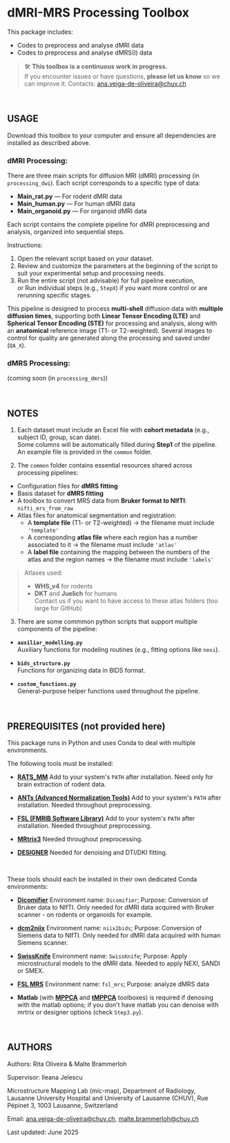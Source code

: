 # dMRI-MRS Processing Toolbox

This package includes:
   - Codes to preprocess and analyse dMRI data
   - Codes to preprocess and analyse dMRS(I) data

> 🛠️ **This toolbox is a continuous work in progress.**  
> If you encounter issues or have questions, **please let us know** so we can improve it.
Contacts: ana.veiga-de-oliveira@chuv.ch

 <br> 

## USAGE

Download this toolbox to your computer and ensure all dependencies are installed as described above.

### dMRI Processing: 

There are three main scripts for diffusion MRI (dMRI) processing (in `processing_dwi`). Each script corresponds to a specific type of data:

- **Main_rat.py** — For rodent dMRI data  
- **Main_human.py** — For human dMRI data  
- **Main_organoid.py** — For organoid dMRI data

Each script contains the complete pipeline for dMRI preprocessing and analysis, organized into sequential steps.

Instructions:
1. Open the relevant script based on your dataset.
2. Review and customize the parameters at the beginning of the script to suit your experimental setup and processing needs.
3. Run the entire script (not advisable) for full pipeline execution,  
   or
   Run individual steps (e.g., `StepX`) if you want more control or are rerunning specific stages.

This pipeline is designed to process **multi-shell** diffusion data with **multiple diffusion times**, supporting both **Linear Tensor Encoding (LTE)** and **Spherical Tensor Encoding (STE)** for processing and analysis, along with an **anatomical** reference image (T1- or T2-weighted). Several images to control for quality are generated along the processing and saved under (`QA_X`).

### dMRS Processing: 

(coming soon (in `processing_dmrs`))

 <br>
 
## NOTES

1. Each dataset must include an Excel file with **cohort metadata** (e.g., subject ID, group, scan date).  
Some columns will be automatically filled during **Step1** of the pipeline.  
An example file is provided in the `common` folder.


2. The `common` folder contains essential resources shared across processing pipelines:

- Configuration files for **dMRS fitting**
- Basis dataset for **dMRS fitting**
- A toolbox to convert MRS data from **Bruker format to NIfTI**: `nifti_mrs_from_raw`
- Atlas files for anatomical segmentation and registration:
  - A **template file** (T1- or T2-weighted) → the filename must include `'template'`
  - A corresponding **atlas file** where each region has a number associated to it → the filename must include `'atlas'`
  - A **label file** containing the mapping between the numbers of the atlas and the region names → the filename must include `'labels'`

> Atlases used:  
> - **WHS_v4** for rodents  
> - **DKT** and **Juelich** for humans  
> Contact us if you want to have access to these atlas folders (too large for GitHub)


3. There are some commmon python scripts that support multiple components of the pipeline:

- **`auxiliar_modelling.py`**  
  Auxiliary functions for modeling routines (e.g., fitting options like `nexi`).

- **`bids_structure.py`**  
  Functions for organizing data in BIDS format.

- **`custom_functions.py`**  
  General-purpose helper functions used throughout the pipeline.

 <br> 
  
## PREREQUISITES (not provided here)

This package runs in Python and uses Conda to deal with multiple environments.

The following tools must be installed:

- [**RATS_MM**](https://iibi.uiowa.edu/rats-rodent-brain-mri) Add to your system's `PATH` after installation. Need only for brain extraction of rodent data. 

- [**ANTs (Advanced Normalization Tools)**](https://github.com/ANTsX/ANTs) Add to your system's `PATH` after installation. Needed throughout preprocessing.

- [**FSL (FMRIB Software Library)**](https://fsl.fmrib.ox.ac.uk/fsl/docs/#/) Add to your system's `PATH` after installation. Needed throughout preprocessing.

- [**MRtrix3**](https://www.mrtrix.org/) Needed throughout preprocessing.

- [**DESIGNER**](https://nyu-diffusionmri.github.io/DESIGNER-v2/) Needed for denoising and DTI/DKI fitting.

 <br> 

These tools should each be installed in their own dedicated Conda environments:

- [**Dicomifier**](https://github.com/lamyj/dicomifier) Environment name: `Dicomifier`; Purpose: Conversion of Bruker data to NIfTI. Only needed for dMRI data acquired with Bruker scanner - on rodents or organoids for example.
 
- [**dcm2niix**](https://github.com/rordenlab/dcm2niix) Environment name: `niix2bids`; Purpose: Conversion of Siemens data to NIfTI. Only needed for dMRI data acquired with human Siemens scanner.

- [**SwissKnife**](https://github.com/QuentinUhl/graymatter_swissknife) Environment name: `SwissKnife`; Purpose: Apply microstructural models to the dMRI data. Needed to apply NEXI, SANDI or SMEX.
 
- [**FSL MRS**](https://open.win.ox.ac.uk/pages/fsl/fsl_mrs/) Environment name: `fsl_mrs`; Purpose: analyze dMRS data

- **Matlab** (with [**MPPCA**](https://github.com/Neurophysics-CFIN/MP-PCA-Denoising) and [**tMPPCA**](https://github.com/Neurophysics-CFIN/Tensor-MP-PCA) toolboxes) is required if denosing with the matlab options; if you don't have matlab you can denoise with mrtrix or designer options (check `Step3.py`).

 <br> 
 
## AUTHORS

Authors: Rita Oliveira & Malte Brammerloh

Supervisor: Ileana Jelescu

Microstructure Mapping Lab (mic-map),
Department of Radiology,
Lausanne University Hospital and University of Lausanne (CHUV),
Rue Pépinet 3, 1003 Lausanne, Switzerland

Email: ana.veiga-de-oliveira@chuv.ch, malte.brammerloh@chuv.ch 

Last updated: June 2025

